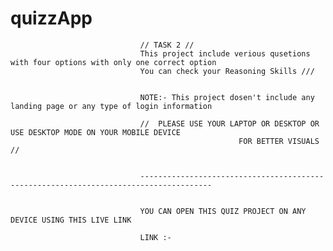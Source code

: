 # quizzApp
                                 // TASK 2 // 
                                 This project include verious qusetions with four options with only one correct option
                                 You can check your Reasoning Skills /// 
                                 
                                 
                                 NOTE:- This project dosen't include any landing page or any type of login information
                                 
                                 //  PLEASE USE YOUR LAPTOP OR DESKTOP OR USE DESKTOP MODE ON YOUR MOBILE DEVICE 
                                                       FOR BETTER VISUALS                                         //
                                                       
                                                       
                                 --------------------------------------------------------------------------------------
                                 
                                 
                                 YOU CAN OPEN THIS QUIZ PROJECT ON ANY DEVICE USING THIS LIVE LINK
                                 
                                 LINK :- 
